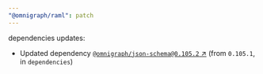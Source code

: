 ```yaml
---
"@omnigraph/raml": patch
---
```

dependencies updates:
  - Updated dependency [`@omnigraph/json-schema@0.105.2` ↗︎](https://www.npmjs.com/package/@omnigraph/json-schema/v/0.105.2) (from `0.105.1`, in `dependencies`)
